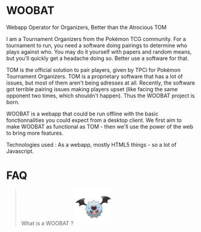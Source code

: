 WOOBAT
======
Webapp Operator for Organizers, Better than the Atrocious TOM

I am a Tournament Organizers from the Pokémon TCG community. For a tournament to run, you need a software doing pairings to determine who plays against who. You may do it yourself with papers and random means, but you'll quickly get a headache doing so. Better use a software for that.

TOM is the official solution to pair players, given by TPCi for Pokémon Tournament Organizers. TOM is a proprietary software that has a lot of issues, but most of them aren't being adresses at all. Recently, the software got terrible pairing issues making players upset (like facing the same opponent two times, which shouldn't happen). Thus the WOOBAT project is born.

WOOBAT is a webapp that could be run offline with the basic fonctionnalities you could expect from a desktop client. We first aim to make WOOBAT as functional as TOM - then we'll use the power of the web to bring more features.

Technologies used : As a webapp, mostly HTML5 things - so a lot of Javascript.

FAQ
======
> What is a WOOBAT ?
![GitHub Logo](woobat.png)
